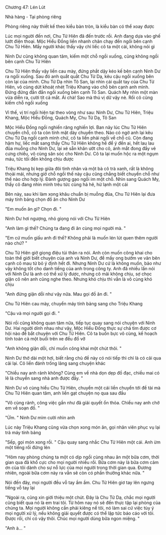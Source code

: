 




Chương 47: Lén Lút


Nhà hàng - Tại phòng riêng

Phòng riêng này thiết kế theo kiểu bàn tròn, là kiểu bàn có thể xoay được

Lúc mọi người đến nơi, Chu Tử Hiên đã đến trước rồi. Anh đang dựa vào ghế lướt điện thoại. Mộc Hiểu Đồng liền nhanh chân chạy đến ngồi bên cạnh Chu Tử Hiên. Mấy người khác thấy vậy chỉ liếc cô ta một cái, không nói gì

Ninh Dư cũng không quan tâm, kiếm một chỗ ngồi xuống, cũng không ngồi bên cạnh Chu Tử Hiên

Chu Tử Hiên thấy vậy liền cau mày, đứng phắt dậy kéo kế bên cạnh Ninh Dư ra ngồi xuống. Sau đó anh quắt quắt Chu Tử Dạ, kêu cậu ngồi xuống bên còn lại của mình. Chu Tử Dạ nhìn Tô San, lại nhìn cái quắt tay của Chu Tử Hiên, vô cùng dứt khoát nhét Triệu Khang vào chỗ bên cạnh anh mình. Đứng đứng đắn đắn ngồi xuống bên cạnh Tô San. Quách My nhìn một màn vừa diễn ra, cười tít cả mắt. Ái chà! Sao mà thú vị dữ vậy nè. Rồi cô cũng kiếm chỗ ngồi xuống

Vì thế, vị trí ngồi hiện tại theo vòng như sau: Ninh Dư, Chu Tử Hiên, Triệu Khang, Mộc Hiểu Đồng, Quách My, Chu Tử Dạ, Tô San

Mộc Hiểu Đồng ngồi nghiến răng nghiến lợi. Ban nãy lúc Chu Tử Hiên chuyển chỗ, cô ta còn tính mặt dày chuyển theo. Nào có ngờ anh lại kêu Chu Tử Dạ ngồi cạnh mình chứ, cô ta liền phải ngồi về chỗ cũ. Còn đang hậm hự, liếc mắt sang thấy Chu Tử Hiên không hề để ý đến ai, hết lau lau đũa muỗng cho Ninh Dư, lại xé sẵn khăn ướt cho cô, ánh mắt đong đầy vẻ cưng chiều, vô cùng săn sóc cho Ninh Dư. Cô ta lại muốn hộc ra một ngụm máu, tức tối đến không chịu được

Triệu Khang bị kẹp giữa đôi tình nhân và một bà cô trà xanh, rất là không thoải mái, nhưng giờ chỗ ngồi thế này cậu cũng chẳng biết chuyển chỗ như thế nào cho hợp lý. Đành gượng gạo ngồi im một chỗ. Nhìn sang Quách My, thấy cô đang nhìn mình trêu tức cùng hả hê, hừ lạnh một cái

Bên này, sau khi làm xong khâu chuẩn bị muỗng đũa, Chu Tử Hiên lại đưa máy tính bảng chọn đồ ăn cho Ninh Dư

"Em muốn ăn gì? Chọn đi. "



Ninh Dư hơi ngượng, nhỏ giọng nói với Chu Tử Hiên

"Anh làm gì thế? Chúng ta đang đi ăn cùng mọi người mà. "

"Em cứ muốn giấu anh đi thế? Không phải là muốn lén lút quen thêm người nào chứ? "

Chu Tử Hiên giở giọng điệu tủi thân ra nói. Anh còn muốn công khai cho toàn thế giới biết chuyện của anh và Ninh Dư, để mấy ong bướm ve vãn bên cạnh cô mau từ bỏ ý định hết đi. Nhưng Ninh Dư cứ là không muốn, bảo như vậy không tốt cho danh tiếng của anh trong công ty. Anh đã nhiều lần nói với Ninh Dư là anh có thể xử lý được, nhưng cô mãi không chịu, sợ chọc giận cô nên anh cũng nghe theo. Nhưng khó chịu thì vẫn là vô cùng khó chịu

"Anh đừng giận dỗi như vậy nữa. Mau gọi đồ ăn đi. "

Chu Tử Hiên cau mày, chuyển máy tính bảng sang cho Triệu Khang

"Cậu và mọi người gọi đi. "

Nói rồi cũng không quan tâm nữa, tiếp tục quay sang nói chuyện với Ninh Dư. Hai người dính nhau như vậy, Mộc Hiểu Đồng thực sự chả tìm được cơ hội nào để bắt chuyện với Chu Tử Hiên. Cô ta buồn bực vô cùng, kế hoạch tính toán cả một buổi trên xe đều đổ vỡ

"Anh không giận dỗi, chỉ muốn công khai một chút thôi. "

Ninh Dư thở dài một hơi, biết rằng chủ đề này có nói tiếp thì chỉ là có cãi qua cãi lại. Cô liền đánh trống lảng sang chuyện khác



"Chiều nay anh rảnh không? Cùng em về nhà dọn dẹp đồ đạc, chiều mai có lẽ là chuyển sang nhà anh được đấy. "

Ninh Dư vô cùng hiểu Chu Tử Hiên, chuyển một cái liền chuyển tới đề tài mà Chu Tử Hiên quan tâm, anh liền gạt chuyện nọ qua sau đầu

"Vô cùng rảnh, công việc gần như đã giải quyết ổn thỏa. Chiều nay anh chở em về soạn đồ. "

"Ừm. " Ninh Dư mỉm cười nhìn anh

Lúc này Triệu Khang cũng vừa chọn xong món ăn, gọi nhân viên phục vụ lại trả máy tính bảng

"Sếp, gọi món xong rồi. " Cậu quay sang nhắc Chu Tử Hiên một cái. Anh ừm một tiếng rồi đứng lên

"Hôm nay phòng chúng ta một có dịp ngồi cùng nhau ăn một bữa cơm, thời gian qua đã khổ cực cho mọi người nhiều rồi. Bữa cơm này là bữa cơm cảm ơn của tôi dành cho sự nỗ lực của mọi người trong thời gian qua. Đương nhiên, ngoài bữa cơm này ra vẫn sẽ còn có phần thưởng khác nữa. "

Nói đến đây, mọi người đều vỗ tay ầm ầm. Chu Tử Hiên giơ tay lên ngưng tiếng vỗ tay lại

"Ngoài ra, cũng xin giới thiệu một chút. Đây là Chu Tử Dạ, chắc mọi người cũng biết qua nó là em trai tôi. Từ hôm nay nó sẽ đến thực tập lại phòng của chúng ta. Mọi người không cần phải kiêng nể tôi, nó làm sai cứ việc tùy ý mọi người xử lý, nếu không giải quyết được có thể lập tức báo cáo với tôi. Được rồi, chỉ có vậy thôi. Chúc mọi người dùng bữa ngon miệng. "

"Anh à... "




